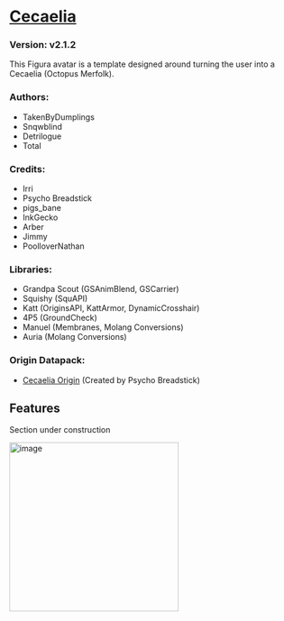 # [Cecaelia](https://github.com/Taurs-with-Keyboards/FiguraCecaeliaAvatar)
### Version: v2.1.2
This Figura avatar is a template designed around turning the user into a Cecaelia (Octopus Merfolk).

### Authors:
- TakenByDumplings
- Snqwblind
- Detrilogue
- Total

### Credits:
- Irri
- Psycho Breadstick
- pigs_bane
- InkGecko
- Arber
- Jimmy
- PoolloverNathan

### Libraries:
- Grandpa Scout (GSAnimBlend, GSCarrier)
- Squishy (SquAPI)
- Katt (OriginsAPI, KattArmor, DynamicCrosshair)
- 4P5 (GroundCheck)
- Manuel (Membranes, Molang Conversions)
- Auria (Molang Conversions)

### Origin Datapack:
- [Cecaelia Origin](https://github.com/PsychoBreadstick/Cecaelia-Origin) (Created by Psycho Breadstick)

## Features
Section under construction

[<img src="https://img.youtube.com/vi/tu0eNf-B1Hs/maxresdefault.jpg" alt="image" width="300" height="auto">](https://youtu.be/tu0eNf-B1Hs) 